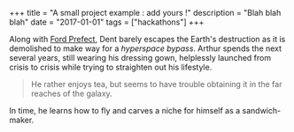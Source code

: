 +++
title = "A small project example : add yours !"
description = "Blah blah blah"
date = "2017-01-01"
tags = ["hackathons"]
+++

Along with [Ford Prefect](https://en.wikipedia.org/wiki/Ford_Prefect_\(character\)), Dent barely escapes the Earth's destruction as it is demolished to make way for a *hyperspace bypass*. Arthur spends the next several years, still wearing his dressing gown, helplessly launched from crisis to crisis while trying to straighten out his lifestyle.

> He rather enjoys tea, but seems to have trouble obtaining it in the far reaches of the galaxy.

In time, he learns how to fly and carves a niche for himself as a sandwich-maker.
